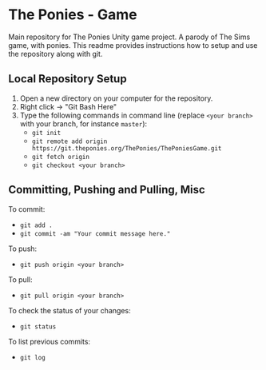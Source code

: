 # The Ponies - Game
Main repository for The Ponies Unity game project. A parody of The Sims game, with ponies. This readme provides instructions how to setup and use the repository along with git.

## Local Repository Setup
1. Open a new directory on your computer for the repository.
2. Right click -> "Git Bash Here"
3. Type the following commands in command line (replace `<your branch>` with your branch, for instance `master`): 
    * `git init`
    * `git remote add origin https://git.theponies.org/ThePonies/ThePoniesGame.git`
    * `git fetch origin`
    * `git checkout <your branch>`

## Committing, Pushing and Pulling, Misc
To commit:
* `git add .`
* `git commit -am "Your commit message here."`

To push: 
* `git push origin <your branch>`

To pull: 
* `git pull origin <your branch>`

To check the status of your changes:
* `git status`

To list previous commits:
* `git log`